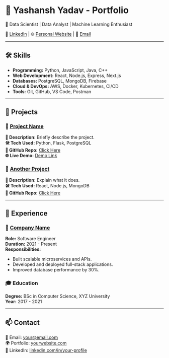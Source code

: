 # 💼 Yashansh Yadav - Portfolio

🚀 Data Scientist | Data Analyst | Machine Learning Enthusiast  

🔗 [LinkedIn](https://www.linkedin.com/in/yashansh-yadav/) | 🌐 [Personal Website](https://yourwebsite.com) | 📩 [Email](mailto:yashansh0497@email.com)

---

## 🛠️ Skills

- **Programming:** Python, JavaScript, Java, C++
- **Web Development:** React, Node.js, Express, Next.js
- **Databases:** PostgreSQL, MongoDB, Firebase
- **Cloud & DevOps:** AWS, Docker, Kubernetes, CI/CD
- **Tools:** Git, GitHub, VS Code, Postman

---

## 🌟 Projects

### 🔹 [Project Name](https://github.com/yourusername/project)
**📌 Description:** Briefly describe the project.  
**🛠 Tech Used:** Python, Flask, PostgreSQL  
**🔗 GitHub Repo:** [Click Here](https://github.com/yourusername/project)  
**🌐 Live Demo:** [Demo Link](https://project-demo.com)

### 🔹 [Another Project](https://github.com/yourusername/another-project)
**📌 Description:** Explain what it does.  
**🛠 Tech Used:** React, Node.js, MongoDB  
**🔗 GitHub Repo:** [Click Here](https://github.com/yourusername/another-project)

---

## 💼 Experience

### 🚀 [Company Name](https://company-website.com)
**Role:** Software Engineer  
**Duration:** 2021 - Present  
**Responsibilities:**
- Built scalable microservices and APIs.
- Developed and deployed full-stack applications.
- Improved database performance by 30%.

### 🎓 Education
**Degree:** BSc in Computer Science, XYZ University  
**Year:** 2017 - 2021  

---

## 📫 Contact
📧 Email: your@email.com  
🌍 Portfolio: [yourwebsite.com](https://yourwebsite.com)  
🔗 LinkedIn: [linkedin.com/in/your-profile](https://linkedin.com/in/your-profile)  
